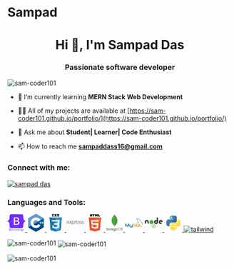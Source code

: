 # Sampad
<h1 align="center">Hi 👋, I'm Sampad Das</h1>
<h3 align="center">Passionate software developer</h3>

<p align="left"> <img src="https://komarev.com/ghpvc/?username=sam-coder101&label=Profile%20views&color=0e75b6&style=flat" alt="sam-coder101" /> </p>

- 🌱 I’m currently learning **MERN Stack Web Development**

- 👨‍💻 All of my projects are available at [https://sam-coder101.github.io/portfolio/](https://sam-coder101.github.io/portfolio/)

- 💬 Ask me about **Student| Learner| Code Enthusiast**

- 📫 How to reach me **sampaddass16@gmail.com**

<h3 align="left">Connect with me:</h3>
<p align="left">
<a href="https://linkedin.com/in/sampad das" target="blank"><img align="center" src="https://raw.githubusercontent.com/rahuldkjain/github-profile-readme-generator/master/src/images/icons/Social/linked-in-alt.svg" alt="sampad das" height="30" width="40" /></a>
</p>

<h3 align="left">Languages and Tools:</h3>
<p align="left"> <a href="https://getbootstrap.com" target="_blank" rel="noreferrer"> <img src="https://raw.githubusercontent.com/devicons/devicon/master/icons/bootstrap/bootstrap-plain-wordmark.svg" alt="bootstrap" width="40" height="40"/> </a> <a href="https://www.w3schools.com/cpp/" target="_blank" rel="noreferrer"> <img src="https://raw.githubusercontent.com/devicons/devicon/master/icons/cplusplus/cplusplus-original.svg" alt="cplusplus" width="40" height="40"/> </a> <a href="https://www.w3schools.com/css/" target="_blank" rel="noreferrer"> <img src="https://raw.githubusercontent.com/devicons/devicon/master/icons/css3/css3-original-wordmark.svg" alt="css3" width="40" height="40"/> </a> <a href="https://expressjs.com" target="_blank" rel="noreferrer"> <img src="https://raw.githubusercontent.com/devicons/devicon/master/icons/express/express-original-wordmark.svg" alt="express" width="40" height="40"/> </a> <a href="https://www.w3.org/html/" target="_blank" rel="noreferrer"> <img src="https://raw.githubusercontent.com/devicons/devicon/master/icons/html5/html5-original-wordmark.svg" alt="html5" width="40" height="40"/> </a> <a href="https://www.mongodb.com/" target="_blank" rel="noreferrer"> <img src="https://raw.githubusercontent.com/devicons/devicon/master/icons/mongodb/mongodb-original-wordmark.svg" alt="mongodb" width="40" height="40"/> </a> <a href="https://www.mysql.com/" target="_blank" rel="noreferrer"> <img src="https://raw.githubusercontent.com/devicons/devicon/master/icons/mysql/mysql-original-wordmark.svg" alt="mysql" width="40" height="40"/> </a> <a href="https://nodejs.org" target="_blank" rel="noreferrer"> <img src="https://raw.githubusercontent.com/devicons/devicon/master/icons/nodejs/nodejs-original-wordmark.svg" alt="nodejs" width="40" height="40"/> </a> <a href="https://www.python.org" target="_blank" rel="noreferrer"> <img src="https://raw.githubusercontent.com/devicons/devicon/master/icons/python/python-original.svg" alt="python" width="40" height="40"/> </a> <a href="https://tailwindcss.com/" target="_blank" rel="noreferrer"> <img src="https://www.vectorlogo.zone/logos/tailwindcss/tailwindcss-icon.svg" alt="tailwind" width="40" height="40"/> </a> </p>

<p><img align="left" src="https://github-readme-stats.vercel.app/api/top-langs?username=sam-coder101&show_icons=true&locale=en&layout=compact" alt="sam-coder101" /></p>

<p>&nbsp;<img align="center" src="https://github-readme-stats.vercel.app/api?username=sam-coder101&show_icons=true&locale=en" alt="sam-coder101" /></p>

<p><img align="center" src="https://github-readme-streak-stats.herokuapp.com/?user=sam-coder101&" alt="sam-coder101" /></p>
